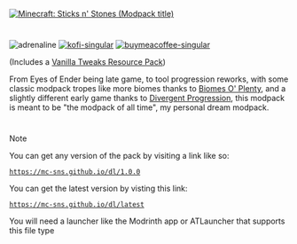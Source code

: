 [![Minecraft: Sticks n' Stones (Modpack title)](https://mc-sns.github.io/res/modpack_title_4k.png)](https://mc-sns.github.io/)

#

![adrenaline](https://cdn.jsdelivr.net/npm/@intergrav/devins-badges@3/assets/cozy/built-with/adrenaline_64h.png) [![kofi-singular](https://cdn.jsdelivr.net/npm/@intergrav/devins-badges@3/assets/cozy/donate/kofi-singular_64h.png)](https://ko-fi.com/kckarnige) [![buymeacoffee-singular](https://cdn.jsdelivr.net/npm/@intergrav/devins-badges@3/assets/cozy/donate/buymeacoffee-singular_64h.png)](https://www.buymeacoffee.com/kckarnige)

(Includes a [Vanilla Tweaks Resource Pack](https://vanillatweaks.net/share#FzZIiJ))

From Eyes of Ender being late game, to tool progression reworks, with some classic modpack tropes like more biomes thanks to [Biomes O' Plenty](https://modrinth.com/mod/biomes-o-plenty), and a slightly different early game thanks to [Divergent Progression](https://modrinth.com/mod/divergent-progression), this modpack is meant to be "the modpack of all time", my personal dream modpack.

#

> [!NOTE]
> You can get any version of the pack by visiting a link like so:
> 
> [`https://mc-sns.github.io/dl/1.0.0`](https://mc-sns.github.io/dl/0.0.1)
> 
> You can get the latest version by visting this link:
> 
> [`https://mc-sns.github.io/dl/latest`](https://mc-sns.github.io/dl/latest)
> 
> You will need a launcher like the Modrinth app or ATLauncher that supports this file type
